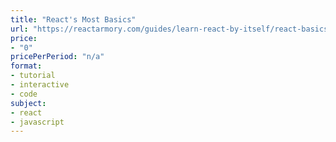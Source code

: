 ```yaml
---
title: "React's Most Basics"
url: "https://reactarmory.com/guides/learn-react-by-itself/react-basics"
price: 
- "0"
pricePerPeriod: "n/a"
format: 
- tutorial
- interactive
- code
subject: 
- react
- javascript
---
```

